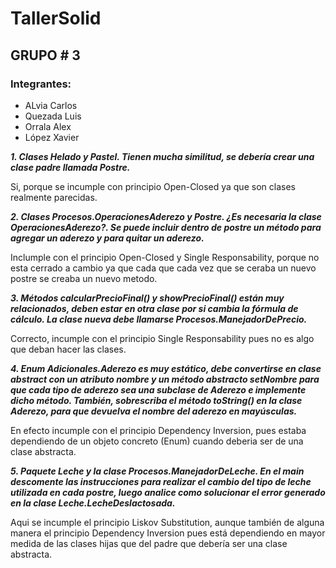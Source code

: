 # TallerSolid
## **GRUPO # 3**

### Integrantes:
* ALvia Carlos
* Quezada Luis
* Orrala Alex
* López Xavier


***1. Clases Helado y Pastel. Tienen mucha similitud, se debería crear una clase padre llamada Postre.***

Si, porque se incumple con principio Open-Closed ya que son clases realmente parecidas.
    
***2. Clases Procesos.OperacionesAderezo y Postre. ¿Es necesaria la clase OperacionesAderezo?. Se puede incluir dentro de postre un método para agregar un aderezo y para quitar un aderezo.***

Inclumple con el principio Open-Closed y Single Responsability, porque no esta cerrado a cambio ya que cada que cada vez que se ceraba un nuevo postre se creaba un nuevo metodo.

***3. Métodos calcularPrecioFinal() y  showPrecioFinal() están muy relacionados, deben estar en otra clase por si cambia la fórmula de cálculo. La clase nueva debe llamarse Procesos.ManejadorDePrecio.***

Correcto, incumple con el principio Single Responsability pues no es algo que deban hacer las clases.

***4. Enum Adicionales.Aderezo es muy estático, debe convertirse en clase abstract con un atributo nombre y un método abstracto setNombre para que cada tipo de aderezo sea una subclase de Aderezo e implemente dicho método. También, sobrescriba el método toString() en la clase Aderezo, para que devuelva el nombre del aderezo en mayúsculas.***

En efecto incumple con el principio Dependency Inversion, pues estaba dependiendo de un objeto concreto (Enum) cuando deberia ser de una clase abstracta.

***5. Paquete Leche y la clase Procesos.ManejadorDeLeche. En el main descomente las instrucciones para realizar el cambio del tipo de leche utilizada en cada postre, luego analice como solucionar el error generado en la clase Leche.LecheDeslactosada.***

Aqui se incumple el principio Liskov Substitution, aunque también de alguna manera el principio Dependency Inversion pues está dependiendo en mayor medida de las clases hijas que del padre que debería ser una clase abstracta.
